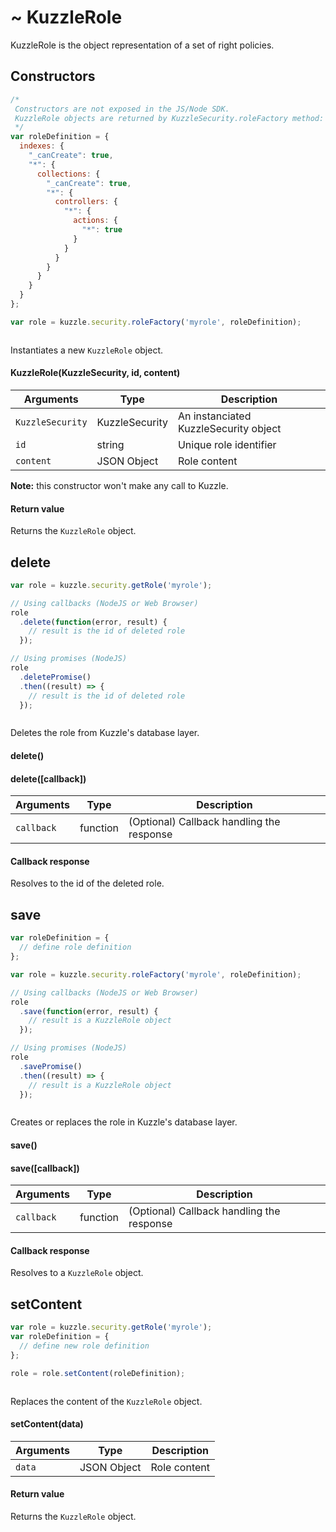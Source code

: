 # ~ KuzzleRole

KuzzleRole is the object representation of a set of right policies.


## Constructors

```js
/*
 Constructors are not exposed in the JS/Node SDK.
 KuzzleRole objects are returned by KuzzleSecurity.roleFactory method:
 */
var roleDefinition = {
  indexes: {
    "_canCreate": true,
    "*": {
      collections: {
        "_canCreate": true,
        "*": {
          controllers: {
            "*": {
              actions: {
                "*": true
              }
            }
          }
        }
      }
    }
  }
};

var role = kuzzle.security.roleFactory('myrole', roleDefinition);
```

```java
```

Instantiates a new `KuzzleRole` object.

#### KuzzleRole(KuzzleSecurity, id, content)

| Arguments | Type | Description |
|---------------|---------|----------------------------------------|
| ``KuzzleSecurity`` | KuzzleSecurity | An instanciated KuzzleSecurity object |
| ``id`` | string | Unique role identifier |
| ``content`` | JSON Object | Role content |

**Note:**  this constructor won't make any call to Kuzzle.

#### Return value

Returns the `KuzzleRole` object.


## delete

```js
var role = kuzzle.security.getRole('myrole');

// Using callbacks (NodeJS or Web Browser)
role
  .delete(function(error, result) {
    // result is the id of deleted role
  });

// Using promises (NodeJS)
role
  .deletePromise()
  .then((result) => {
    // result is the id of deleted role
  });
```

```java
```

Deletes the role from Kuzzle's database layer.

#### delete()

#### delete([callback])

| Arguments | Type | Description |
|---------------|---------|----------------------------------------|
| ``callback`` | function | (Optional) Callback handling the response |

#### Callback response

Resolves to the id of the deleted role.


## save

```js
var roleDefinition = {
  // define role definition
};

var role = kuzzle.security.roleFactory('myrole', roleDefinition);

// Using callbacks (NodeJS or Web Browser)
role
  .save(function(error, result) {
    // result is a KuzzleRole object
  });

// Using promises (NodeJS)
role
  .savePromise()
  .then((result) => {
    // result is a KuzzleRole object
  });
```

```java
```

Creates or replaces the role in Kuzzle's database layer.

#### save()

#### save([callback])

| Arguments | Type | Description |
|---------------|---------|----------------------------------------|
| ``callback`` | function | (Optional) Callback handling the response |

#### Callback response

Resolves to a `KuzzleRole` object.


## setContent

```js
var role = kuzzle.security.getRole('myrole');
var roleDefinition = {
  // define new role definition
};

role = role.setContent(roleDefinition);
```

```java
```

Replaces the content of the `KuzzleRole` object.

#### setContent(data)

| Arguments | Type | Description |
|---------------|---------|----------------------------------------|
| ``data`` | JSON Object | Role content |

#### Return value

Returns the `KuzzleRole` object.
